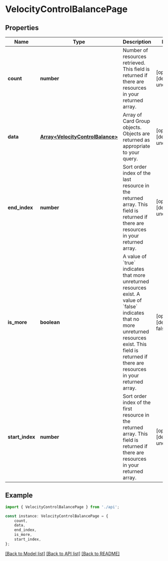 # VelocityControlBalancePage


## Properties

Name | Type | Description | Notes
------------ | ------------- | ------------- | -------------
**count** | **number** | Number of resources retrieved.  This field is returned if there are resources in your returned array. | [optional] [default to undefined]
**data** | [**Array&lt;VelocityControlBalance&gt;**](VelocityControlBalance.md) | Array of Card Group objects.  Objects are returned as appropriate to your query. | [optional] [default to undefined]
**end_index** | **number** | Sort order index of the last resource in the returned array.  This field is returned if there are resources in your returned array. | [optional] [default to undefined]
**is_more** | **boolean** | A value of &#x60;true&#x60; indicates that more unreturned resources exist. A value of &#x60;false&#x60; indicates that no more unreturned resources exist.  This field is returned if there are resources in your returned array. | [optional] [default to false]
**start_index** | **number** | Sort order index of the first resource in the returned array.  This field is returned if there are resources in your returned array. | [optional] [default to undefined]

## Example

```typescript
import { VelocityControlBalancePage } from './api';

const instance: VelocityControlBalancePage = {
    count,
    data,
    end_index,
    is_more,
    start_index,
};
```

[[Back to Model list]](../README.md#documentation-for-models) [[Back to API list]](../README.md#documentation-for-api-endpoints) [[Back to README]](../README.md)
